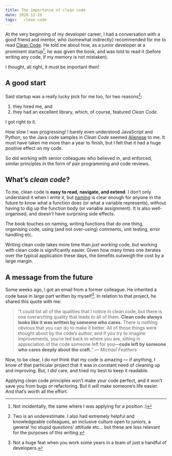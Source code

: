```yaml
---
title: The importance of clean code
date: 2020-12-26
tags:   clean code
---
```


At the very beginning of my developer career, I had a conversation with a good friend and mentor, who (somewhat indirectly) recommended for me to read [Clean Code](https://www.goodreads.com/book/show/3735293-clean-code). He told me about how, as a junior developer at a prominent startup[^1], he was given the book, and was told to read it (before writing any code, if my memory is not mistaken).

I thought, all right, it must be important then!

## A good start

Said startup was a really lucky pick for me too, for two reasons[^2]:
1. they hired me, and
2. they had an excellent library, which, of course, featured *Clean Code*.

I got right to it.

How slow I was progressing! I barely even understood JavaScript and Python, so the Java code samples in  *Clean Code* seemed [Alienese](https://futurama.fandom.com/wiki/Alienese) to me. It must have taken me more than a year to finish, but I felt that it had a huge positive effect on my code.

So did working with senior colleagues who believed in, and enforced, similar principles in the form of pair programming and code reviews.

## What’s *clean code*?

To me, clean code is **easy to read, navigate, and extend**. I don’t only understand it when I write it, but [naming](/naming-things/) is clear enough for anyone in the future to know what a function does (or what a variable represents), without having to dig up the function body (or variable assignment). It is also well-organised, and doesn’t have surprising side effects.

The book touches on naming, writing functions that do one thing, organising code, using (and not over-using) comments, unit testing, error handling etc.

Writing clean code takes more time than *just working* code, but working with clean code is significantly easier. Given how many times one iterates over the typical application these days, the benefits outweigh the cost by a large margin.

## A message from the future

Some weeks ago, I got an email from a former colleague. He inherited a code base in large part written by myself[^3]. In relation to that project, he shared this quote with me:

> “I could list all of the qualities that I notice in clean code, but there is one overarching quality that leads to all of them. **Clean code always looks like it was written by someone who cares.** There is nothing obvious that you can do to make it better. All of those things were thought about by the code’s author, and if you try to imagine improvements, you’re led back to where you are, sitting in appreciation of the code someone left for you—**code left by someone who cares deeply about the craft.**” <cite>— Michael Feathers</cite>

Now, to be clear, I do *not* think that my code is amazing — if anything, I know of that particular project that it was in constant need of cleaning up and improving. But, I *did* care, and tried my best to keep it readable.

Applying clean code principles won’t make your code perfect, and it won’t save you from bugs or refactoring. But it *will* make someone’s life easier. And that’s worth all the effort.

[^1]: Not incidentally, the same where I was applying for a position :)
[^2]: Two is an underestimate. I also had extremely helpful and knowledgeable colleagues, an inclusive culture open to juniors, a general ‘no stupid questions’ attitude etc… but these are less relevant for the purposes of this writing.
[^3]: Not a huge feat when you work some years in a team of just a handful of developers.
